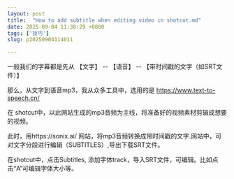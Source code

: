 ```yaml
---
layout: post
title:  "How to add subtitle when editing video in shotcut.md"
date: 2025-09-04 11:38:29 +0800
tags: ['技巧']
slug: p20250904114011

---
```


 一般我们的字幕都是先从 【文字】 -- 【语音】 -- 【带时间戳的文字（如SRT文件）】

 那么，从文字到语音mp3，我从众多工具中，选用的是 https://www.text-to-speech.cn/

 在 shotcut中，以此网站生成的mp3音频为主线，将准备好的视频素材剪辑成想要的视频。

 此时，用https://sonix.ai/ 网站，将mp3音频转换成带时间戳的文字.网站中，可对文字分段进行编辑（SUBTITLES）,导出下载SRT文件。

 在shotcut中，点击Subtitles, 添加字体track，导入SRT文件，可编辑。比如点击“A”可编辑字体大小等。